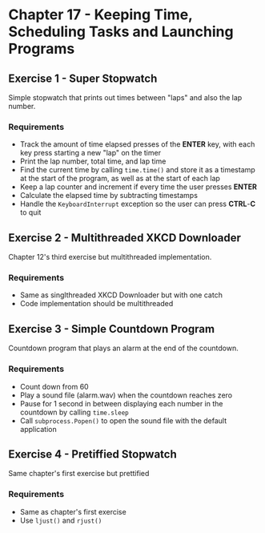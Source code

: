 # Chapter 17 - Keeping Time, Scheduling Tasks and Launching Programs

## Exercise 1 - Super Stopwatch

Simple stopwatch that prints out times between "laps" and also the lap number.

### Requirements
- Track the amount of time elapsed presses of the __ENTER__ key, with each key press starting a new "lap" on the timer
- Print the lap number, total time, and lap time
- Find the current time by calling `time.time()` and store it as a timestamp at the start of the program, as well as at the start of each lap
- Keep a lap counter and increment if every time the user presses __ENTER__
- Calculate the elapsed time by subtracting timestamps
- Handle the `KeyboardInterrupt` exception so the user can press __CTRL__-__C__ to quit

## Exercise 2 - Multithreaded XKCD Downloader

Chapter 12's third exercise but multithreaded implementation.

### Requirements
- Same as singlthreaded XKCD Downloader but with one catch
- Code implementation should be multithreaded

## Exercise 3 - Simple Countdown Program

Countdown program that plays an alarm at the end of the countdown.

### Requirements
- Count down from 60
- Play a sound file (alarm.wav) when the countdown reaches zero
- Pause for 1 second in between displaying each number in the countdown by calling `time.sleep`
- Call `subprocess.Popen()` to open the sound file with the default application

## Exercise 4 - Pretiffied Stopwatch

Same chapter's first exercise but prettified

### Requirements
- Same as chapter's first exercise
- Use `ljust()` and `rjust()`